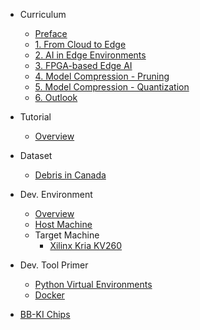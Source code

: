 - Curriculum
    - [Preface](curriculum/preface)
    - [1. From Cloud to Edge](curriculum/1_from_cloud_to_edge)
    - [2. AI in Edge Environments](curriculum/2_AI_in_edge_env)
    - [3. FPGA-based Edge AI](curriculum/3_edge_AI_using_FPGA)
    - [4. Model Compression - Pruning](curriculum/4_pruning)
    - [5. Model Compression - Quantization](curriculum/5_quantization)
    - [6. Outlook](curriculum/6_outlook)

- Tutorial
    - [Overview](tutorial/overview)

- Dataset
    - [Debris in Canada](data/debris)

- Dev. Environment
    - [Overview](env/overview.md)
    - [Host Machine](env/host.md)
    - Target Machine
        - [Xilinx Kria KV260](env/target/kv260.md)

- Dev. Tool Primer
    - [Python Virtual Environments](tool/pyvenv.md)
    - [Docker](tool/docker)

- [BB-KI Chips](BB-KI)
